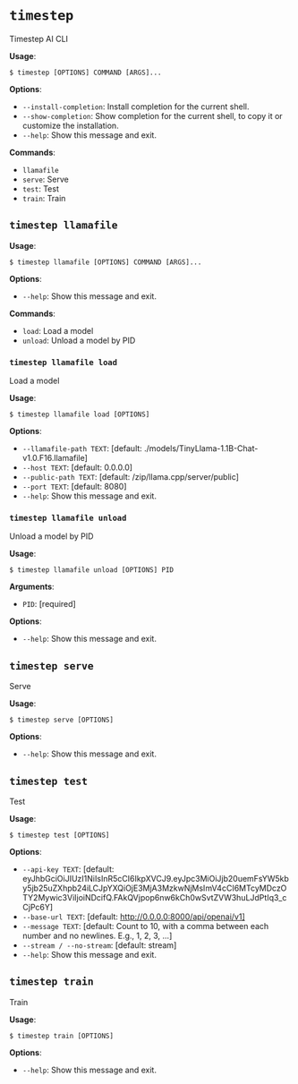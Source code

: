 # `timestep`

Timestep AI CLI

**Usage**:

```console
$ timestep [OPTIONS] COMMAND [ARGS]...
```

**Options**:

* `--install-completion`: Install completion for the current shell.
* `--show-completion`: Show completion for the current shell, to copy it or customize the installation.
* `--help`: Show this message and exit.

**Commands**:

* `llamafile`
* `serve`: Serve
* `test`: Test
* `train`: Train

## `timestep llamafile`

**Usage**:

```console
$ timestep llamafile [OPTIONS] COMMAND [ARGS]...
```

**Options**:

* `--help`: Show this message and exit.

**Commands**:

* `load`: Load a model
* `unload`: Unload a model by PID

### `timestep llamafile load`

Load a model

**Usage**:

```console
$ timestep llamafile load [OPTIONS]
```

**Options**:

* `--llamafile-path TEXT`: [default: ./models/TinyLlama-1.1B-Chat-v1.0.F16.llamafile]
* `--host TEXT`: [default: 0.0.0.0]
* `--public-path TEXT`: [default: /zip/llama.cpp/server/public]
* `--port TEXT`: [default: 8080]
* `--help`: Show this message and exit.

### `timestep llamafile unload`

Unload a model by PID

**Usage**:

```console
$ timestep llamafile unload [OPTIONS] PID
```

**Arguments**:

* `PID`: [required]

**Options**:

* `--help`: Show this message and exit.

## `timestep serve`

Serve

**Usage**:

```console
$ timestep serve [OPTIONS]
```

**Options**:

* `--help`: Show this message and exit.

## `timestep test`

Test

**Usage**:

```console
$ timestep test [OPTIONS]
```

**Options**:

* `--api-key TEXT`: [default: eyJhbGciOiJIUzI1NiIsInR5cCI6IkpXVCJ9.eyJpc3MiOiJjb20uemFsYW5kby5jb25uZXhpb24iLCJpYXQiOjE3MjA3MzkwNjMsImV4cCI6MTcyMDczOTY2Mywic3ViIjoiNDcifQ.FAkQVjpop6nw6kCh0wSvtZVW3huLJdPtIq3_cCjPc6Y]
* `--base-url TEXT`: [default: http://0.0.0.0:8000/api/openai/v1]
* `--message TEXT`: [default: Count to 10, with a comma between each number and no newlines. E.g., 1, 2, 3, ...]
* `--stream / --no-stream`: [default: stream]
* `--help`: Show this message and exit.

## `timestep train`

Train

**Usage**:

```console
$ timestep train [OPTIONS]
```

**Options**:

* `--help`: Show this message and exit.
